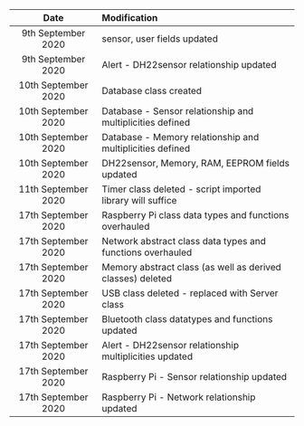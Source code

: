 | Date                  | Modification                                                 |
| :--------------------:| :----------------------------------------------------------- |
|  9th September 2020   | sensor, user fields updated                                  |
|  9th September 2020   | Alert - DH22sensor relationship updated                      |
|  10th September 2020  | Database class created                                       |
|  10th September 2020  | Database - Sensor relationship and multiplicities defined    |
|  10th September 2020  | Database - Memory relationship and multiplicities defined    |
|  10th September 2020  | DH22sensor, Memory, RAM, EEPROM fields updated               |
|  11th September 2020  | Timer class deleted - script imported library will suffice   |
|  17th September 2020  | Raspberry Pi class data types and functions overhauled       |
|  17th September 2020  | Network abstract class data types and functions overhauled   |
|  17th September 2020  | Memory abstract class (as well as derived classes) deleted   |
|  17th September 2020  | USB class deleted - replaced with Server class               |
|  17th September 2020  | Bluetooth class datatypes and functions updated              |
|  17th September 2020  | Alert - DH22sensor relationship multiplicities updated       |
|  17th September 2020  | Raspberry Pi - Sensor relationship updated                   |
|  17th September 2020  | Raspberry Pi - Network relationship updated                  |
